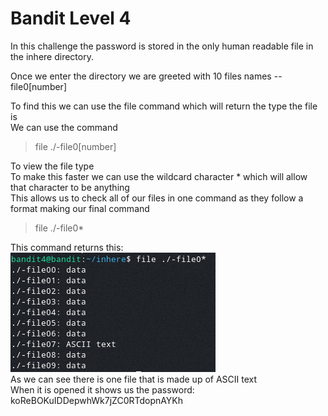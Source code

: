 # Bandit Level 4  
  
In this challenge the password is stored in the only human readable file in the inhere directory.  
  
Once we enter the directory we are greeted with 10 files names --file0[number]  
  
To find this we can use the file command which will return the type the file is  
We can use the command  
> file ./-file0[number]  
  
To view the file type  
To make this faster we can use the wildcard character * which will allow that character to be anything  
This allows us to check all of our files in one command as they follow a format making our final command  
> file ./-file0*  
  
This command returns this:  
![fca04285.png](../src/fca04285.png)  
As we can see there is one file that is made up of ASCII text  
When it is opened it shows us the password: koReBOKuIDDepwhWk7jZC0RTdopnAYKh  
